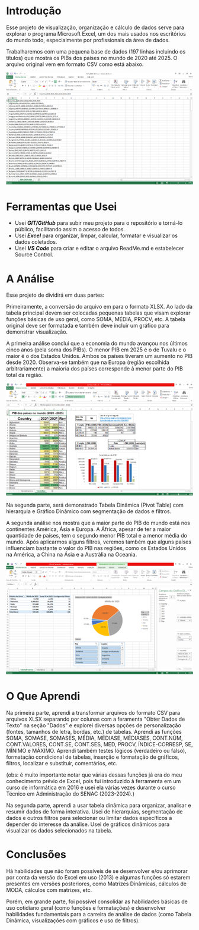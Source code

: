 # Introdução
Esse projeto de visualização, organização e cálculo de dados serve para explorar o programa Microsoft Excel, um dos mais usados nos escritórios do mundo todo, especialmente por profissionais da área de dados.

Trabalharemos com uma pequena base de dados (197 linhas incluindo os títulos) que mostra os PIBs dos países no mundo de 2020 até 2025. O arquivo original vem em formato CSV como está abaixo.

![original_csv_file](original_csv_file.png)

# Ferramentas que Usei
- Usei ***GIT/GitHub*** para subir meu projeto para o repositório e torná-lo público, facilitando assim o acesso de todos.
- Usei ***Excel*** para organizar, limpar, calcular, formatar e visualizar os dados coletados.
- Usei ***VS Code*** para criar e editar o arquivo ReadMe.md e estabelecer Source Control.

# A Análise
Esse projeto de dividirá em duas partes:

Primeiramente, a conversão do arquivo em para o formato XLSX. Ao lado da tabela principal devem ser colocadas pequenas tabelas que visam explorar funções básicas de uso geral, como SOMA, MÉDIA, PROCV, etc. A tabela original deve ser formatada e também deve incluir um gráfico para demonstrar visualização.

A primeira análise conclui que a economia do mundo avançou nos últimos cinco anos (pela soma dos PIBs). O menor PIB em 2025 é o de Tuvalu e o maior é o dos Estados Unidos. Ambos os países tiveram um aumento no PIB desde 2020. Observa-se também que na Europa (região escolhida arbitrariamente) a maioria dos países corresponde à menor parte do PIB total da região.

![1_tabela_base](1_tabela_base.png)

Na segunda parte, será demonstrado Tabela Dinâmica (Pivot Table) com hierarquia e Gráfico Dinâmico com segmentação de dados e filtros.

A segunda análise nos mostra que a maior parte do PIB do mundo está nos continentes América, Ásia e Europa. A África, apesar de ter a maior quantidade de países, tem o segundo menor PIB total e a menor média do mundo. Após aplicarmos alguns filtros, veremos também que alguns países influenciam bastante o valor do PIB nas regiões, como os Estados Unidos na América, a China na Ásia e a Austrália na Oceania.

![2_tabela_dinamica](2_tabela_dinamica.png)

# O Que Aprendi

Na primeira parte, aprendi a transformar arquivos do formato CSV para arquivos XLSX separando por colunas com a feramenta "Obter Dados de Texto" na seção "Dados" e explorei diversas opções de personalização (fontes, tamanhos de letra, bordas, etc.) de tabelas. Aprendi as funções SOMA, SOMASE, SOMASES, MÉDIA, MÉDIASE, MÉDIASES, CONT.NÚM, CONT.VALORES, CONT.SE, CONT.SES, MED, PROCV, ÍNDICE-CORRESP, SE, MÍNIMO e MÁXIMO. Aprendi também testes lógicos (verdadeiro ou falso), formatação condicional de tabelas, inserção e formatação de gráficos, filtros, localizar e substituir, comentários, etc.

(obs: é muito importante notar que várias dessas funções já era do meu conhecimento prévio de Excel, pois fui introduzido à ferramenta em um curso de informática em 2016 e usei ela várias vezes durante o curso Técnico em Administração do SENAC (2023-2024).)

Na segunda parte, aprendi a usar tabela dinâmica para organizar, analisar e resumir dados de forma interativa. Usei de hierarquias, segmentação de dados e outros filtros para selecionar ou limitar dados específicos a depender do interesse da análise. Usei de gráficos dinâmicos para visualizar os dados selecionados na tabela.

# Conclusões

Há habilidades que não foram possíveis de se desenvolver e/ou aprimorar por conta da versão do Excel em uso (2013) e algumas funções só estarem presentes em versões posteriores, como Matrizes Dinâmicas, cálculos de MODA, cálculos com matrizes, etc.

Porém, em grande parte, foi possível consolidar as habilidades básicas de uso cotidiano geral (como funções e formatações) e desenvolver habilidades fundamentais para a carreira de análise de dados (como Tabela Dinâmica, visualizações com gráficos e uso de filtros).